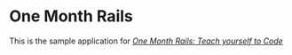 # One Month Rails

This is the sample application for
[*One Month Rails: Teach yourself to Code*](http://onemonthrails.com)